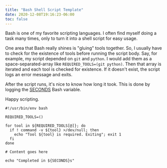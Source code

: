 ```yaml
---
title: "Bash Shell Script Template"
date: 2020-12-08T19:16:23-06:00
toc: false
---
```


Bash is one of my favorite scripting languages. I often find myself doing a task many times, only to turn it into a shell script for easy usage.

One area that Bash really shines is "gluing" tools together. So, I usually have to check for the existence of tools before running the script body. Say, for example, my script depended on `git` and `python`. I would add them as a space-separated-array like `REQUIRED_TOOLS=(git python)`. Then that array is iterated and each tool is checked for existence. If it doesn't exist, the script logs an error message and exits.

After the script runs, it's nice to know how long it took. This is done by logging the [SECONDS](https://www.gnu.org/software/bash/manual/html_node/Bash-Variables.html) Bash variable.

Happy scripting.

```shell
#!/usr/bin/env bash

REQUIRED_TOOLS=()

for tool in ${REQUIRED_TOOLS[@]}; do
  if ! command -v ${tool} >/dev/null; then
    echo "Tool ${tool} is required. Exiting"; exit 1
  fi
done

# Content goes here

echo "Completed in ${SECONDS}s"
```
